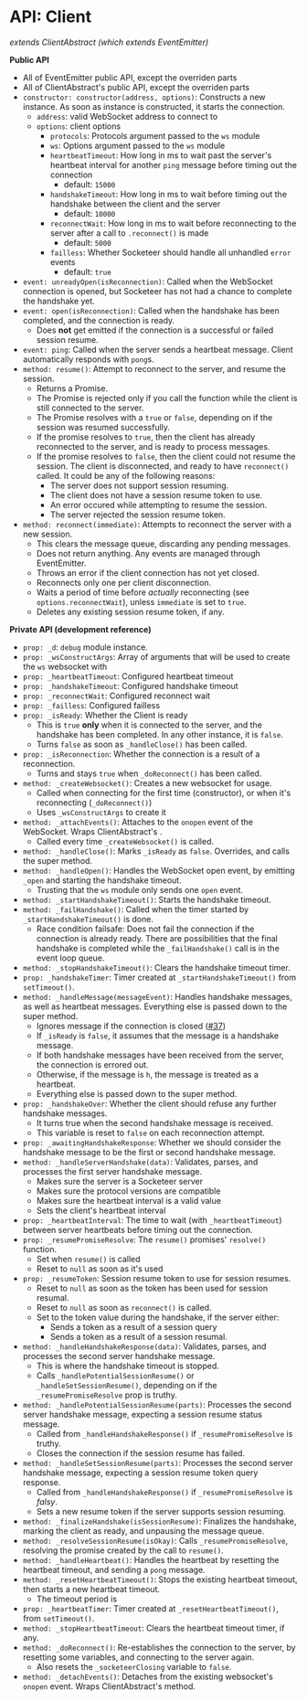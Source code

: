 API: Client
===

*extends ClientAbstract (which extends EventEmitter)*

**Public API**

* All of EventEmitter public API, except the overriden parts
* All of ClientAbstract's public API, except the overriden parts
* `constructor: constructor(address, options)`: Constructs a new instance. As soon as instance is constructed, it starts the connection.
    - `address`: valid WebSocket address to connect to
    - `options`: client options
        + `protocols`: Protocols argument passed to the `ws` module
        + `ws`: Options argument passed to the `ws` module
        + `heartbeatTimeout`: How long in ms to wait past the server's heartbeat interval for another `ping` message before timing out the connection
            * default: `15000`
        + `handshakeTimeout`: How long in ms to wait before timing out the handshake between the client and the server
            * default: `10000`
        + `reconnectWait`: How long in ms to wait before reconnecting to the server after a call to `.reconnect()` is made
            * default: `5000`
        + `failless`: Whether Socketeer should handle all unhandled `error` events
            * default: `true`
* `event: unreadyOpen(isReconnection)`: Called when the WebSocket connection is opened, but Socketeer has not had a chance to complete the handshake yet.
* `event: open(isReconnection)`: Called when the handshake has been completed, and the connection is ready.
    - Does **not** get emitted if the connection is a successful or failed session resume.
* `event: ping`: Called when the server sends a heartbeat message. Client automatically responds with `pong`s.
* `method: resume()`: Attempt to reconnect to the server, and resume the session.
    - Returns a Promise.
    - The Promise is rejected only if you call the function while the client is still connected to the server.
    - The Promise resolves with a `true` or `false`, depending on if the session was resumed successfully.
    - If the promise resolves to `true`, then the client has already reconnected to the server, and is ready to process messages.
    - If the promise resolves to `false`, then the client could not resume the session. The client is disconnected, and ready to have `reconnect()` called. It could be any of the following reasons:
        + The server does not support session resuming.
        + The client does not have a session resume token to use.
        + An error occured while attempting to resume the session.
        + The server rejected the session resume token.
* `method: reconnect(immediate)`: Attempts to reconnect the server with a new session.
    - This clears the message queue, discarding any pending messages.
    - Does not return anything. Any events are managed through EventEmitter.
    - Throws an error if the client connection has not yet closed.
    - Reconnects only one per client disconnection.
    - Waits a period of time before *actually* reconnecting (see `options.reconnectWait`), unless `immediate` is set to `true`.
    - Deletes any existing session resume token, if any.


**Private API (development reference)**

* `prop: _d`: `debug` module instance.
* `prop: _wsConstructArgs`: Array of arguments that will be used to create the `ws` websocket with
* `prop: _heartbeatTimeout`: Configured heartbeat timeout
* `prop: _handshakeTimeout`: Configured handshake timeout
* `prop: _reconnectWait`: Configured reconnect wait
* `prop: _failless`: Configured failless
* `prop: _isReady`: Whether the Client is ready
    - This is `true` **only** when it is connected to the server, and the handshake has been completed. In any other instance, it is `false`.
    - Turns `false` as soon as `_handleClose()` has been called.
* `prop: _isReconnection`: Whether the connection is a result of a reconnection.
    - Turns and stays `true` when `_doReconnect()` has been called.
* `method: _createWebsocket()`: Creates a new websocket for usage.
    - Called when connecting for the first time (constructor), or when it's reconnecting (`_doReconnect()`)
    - Uses `_wsConstructArgs` to create it
* `method: _attachEvents()`: Attaches to the `onopen` event of the WebSocket. Wraps ClientAbstract's .
    - Called every time `_createWebsocket()` is called.
* `method: _handleClose()`: Marks `_isReady` as `false`. Overrides, and calls the super method.
* `method: _handleOpen()`: Handles the WebSocket open event, by emitting `_open` and starting the handshake timeout.
    - Trusting that the `ws` module only sends one `open` event.
* `method: _startHandshakeTimeout()`: Starts the handshake timeout.
* `method: _failHandshake()`: Called when the timer started by `_startHandshakeTimeout()` is done.
    - Race condition failsafe: Does not fail the connection if the connection is already ready. There are possibilities that the final handshake is completed while the `_failHandshake()` call is in the event loop queue.
* `method: _stopHandshakeTimeout()`: Clears the handshake timeout timer.
* `prop: _handshakeTimer`: Timer created at `_startHandshakeTimeout()` from `setTimeout()`.
* `method: _handleMessage(messageEvent)`: Handles handshake messages, as well as heartbeat messages. Everything else is passed down to the super method.
    - Ignores message if the connection is closed ([#37](https://github.com/seapunk/socketeer/issues/37))
    - If `_isReady` is `false`, it assumes that the message is a handshake message.
    - If both handshake messages have been received from the server, the connection is errored out.
    - Otherwise, if the message is `h`, the message is treated as a heartbeat.
    - Everything else is passed down to the super method.
* `prop: _handshakeOver`: Whether the client should refuse any further handshake messages.
    - It turns true when the second handshake message is received.
    - This variable is reset to `false` on each reconnection attempt.
* `prop: _awaitingHandshakeResponse`: Whether we should consider the handshake message to be the first or second handshake message.
* `method: _handleServerHandshake(data)`: Validates, parses, and processes the first server handshake message.
    - Makes sure the server is a Socketeer server
    - Makes sure the protocol versions are compatible
    - Makes sure the heartbeat interval is a valid value
    - Sets the client's heartbeat interval
* `prop: _heartbeatInterval`: The time to wait (with `_heartbeatTimeout`) between server heartbeats before timing out the connection.
* `prop: _resumePromiseResolve`: The `resume()` promises' `resolve()` function.
    - Set when `resume()` is called
    - Reset to `null` as soon as it's used
* `prop: _resumeToken`: Session resume token to use for session resumes.
    - Reset to `null` as soon as the token has been used for session resumal.
    - Reset to `null` as soon as `reconnect()` is called.
    - Set to the token value during the handshake, if the server either:
        + Sends a token as a result of a session query
        + Sends a token as a result of a session resumal.
* `method: _handleHandshakeResponse(data)`: Validates, parses, and processes the second server handshake message.
    - This is where the handshake timeout is stopped.
    - Calls `_handlePotentialSessionResume()` or `_handleSetSessionResume()`, depending on if the `_resumePromiseResolve` prop is truthy.
* `method: _handlePotentialSessionResume(parts)`: Processes the second server handshake message, expecting a session resume status message.
    - Called from `_handleHandshakeResponse()` if `_resumePromiseResolve` is truthy.
    - Closes the connection if the session resume has failed.
* `method: _handleSetSessionResume(parts)`: Processes the second server handshake message, expecting a session resume token query response.
    - Called from `_handleHandshakeResponse()` if `_resumePromiseResolve` is *falsy*.
    - Sets a new resume token if the server supports session resuming.
* `method: _finalizeHandshake(isSessionResume)`: Finalizes the handshake, marking the client as ready, and unpausing the message queue.
* `method: _resolveSessionResume(isOkay)`: Calls `_resumePromiseResolve`, resolving the promise created by the call to `resume()`.
* `method: _handleHeartbeat()`: Handles the heartbeat by resetting the heartbeat timeout, and sending a `pong` message.
* `method: _resetHeartbeatTimeout()`: Stops the existing heartbeat timeout, then starts a new heartbeat timeout.
    - The timeout period is 
* `prop: _heartbeatTimer`: Timer created at `_resetHeartbeatTimeout()`, from `setTimeout()`.
* `method: _stopHeartbeatTimeout`: Clears the heartbeat timeout timer, if any.
* `method: _doReconnect()`: Re-establishes the connection to the server, by resetting some variables, and connecting to the server again.
    - Also resets the `_socketeerClosing` variable to `false`.
* `method: _detachEvents()`: Detaches from the existing websocket's `onopen` event. Wraps ClientAbstract's method.